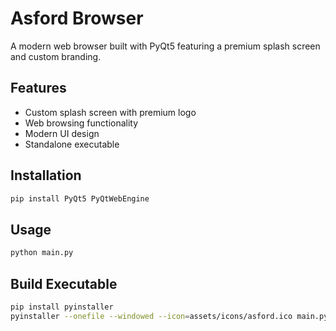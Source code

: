 # Asford Browser

A modern web browser built with PyQt5 featuring a premium splash screen and custom branding.

## Features
- Custom splash screen with premium logo
- Web browsing functionality
- Modern UI design
- Standalone executable

## Installation
```bash
pip install PyQt5 PyQtWebEngine
```

## Usage
```bash
python main.py
```

## Build Executable
```bash
pip install pyinstaller
pyinstaller --onefile --windowed --icon=assets/icons/asford.ico main.py
```